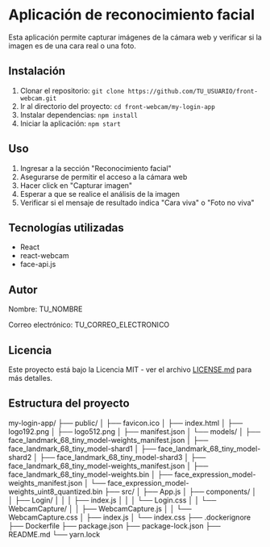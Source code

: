# Aplicación de reconocimiento facial

Esta aplicación permite capturar imágenes de la cámara web y verificar si la imagen es de una cara real o una foto.

## Instalación

1. Clonar el repositorio: `git clone https://github.com/TU_USUARIO/front-webcam.git`
2. Ir al directorio del proyecto: `cd front-webcam/my-login-app`
3. Instalar dependencias: `npm install`
4. Iniciar la aplicación: `npm start`

## Uso

1. Ingresar a la sección "Reconocimiento facial"
2. Asegurarse de permitir el acceso a la cámara web
3. Hacer click en "Capturar imagen"
4. Esperar a que se realice el análisis de la imagen
5. Verificar si el mensaje de resultado indica "Cara viva" o "Foto no viva"

## Tecnologías utilizadas

- React
- react-webcam
- face-api.js

## Autor

Nombre: TU_NOMBRE

Correo electrónico: TU_CORREO_ELECTRONICO

## Licencia

Este proyecto está bajo la Licencia MIT - ver el archivo [LICENSE.md](LICENSE.md) para más detalles.

## Estructura del proyecto
my-login-app/
├── public/
│   ├── favicon.ico
│   ├── index.html
│   ├── logo192.png
│   ├── logo512.png
│   ├── manifest.json
│   └── models/
│       ├── face_landmark_68_tiny_model-weights_manifest.json
│       ├── face_landmark_68_tiny_model-shard1
│       ├── face_landmark_68_tiny_model-shard2
│       ├── face_landmark_68_tiny_model-shard3
│       ├── face_landmark_68_tiny_model-weights_manifest.json
│       ├── face_landmark_68_tiny_model-weights.bin
│       ├── face_expression_model-weights_manifest.json
│       └── face_expression_model-weights_uint8_quantized.bin
├── src/
│   ├── App.js
│   ├── components/
│   │   ├── Login/
│   │   │   ├── index.js
│   │   │   └── Login.css
│   │   └── WebcamCapture/
│   │       ├── WebcamCapture.js
│   │       └── WebcamCapture.css
│   ├── index.js
│   └── index.css
├── .dockerignore
├── Dockerfile
├── package.json
├── package-lock.json
├── README.md
└── yarn.lock